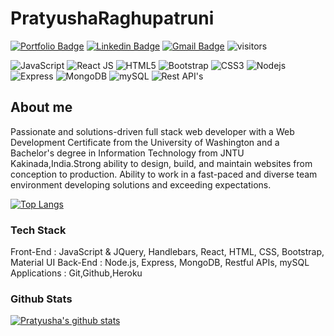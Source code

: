 # PratyushaRaghupatruni

[![Portfolio Badge](https://img.shields.io/badge/-Click_to_View_Portfolio-pink?&logoColor=white&link=https://pratyusharaghupatruni.github.io/react-portfolio/)](https://pratyusharaghupatruni.github.io/react-portfolio/) 
[![Linkedin Badge](https://img.shields.io/badge/-Pratyusha_Raghupatruni-blue?&logo=Linkedin&logoColor=white&link=https://www.linkedin.com/in/pratyusha-raghupatruni-96a35832/)](https://www.linkedin.com/in/pratyusha-raghupatruni-96a35832/) 
[![Gmail Badge](https://img.shields.io/badge/-pratyusha.raghupatruni@gmail.com-c14438?&logo=Gmail&logoColor=white&link=mailto:pratyusha.raghupatruni@gmail.com)](mailto:khandkegauri@gmail.com)
![visitors](https://komarev.com/ghpvc/?username=PratyushaRaghupatruni&color=brightgreen)


![JavaScript](https://img.shields.io/badge/-JavaScript-black?&logo=javascript)
![React JS](https://img.shields.io/badge/-ReactJS-black?&logo=react)
![HTML5](https://img.shields.io/badge/-HTML5-E34F26?&logo=html5&logoColor=white)
![Bootstrap](https://img.shields.io/badge/-Bootstrap-563D7C?&logo=bootstrap)
![CSS3](https://img.shields.io/badge/-CSS3-1572B6?&logo=css3)
![Nodejs](https://img.shields.io/badge/-NodeJS-black?&logo=Node.js)
![Express](https://img.shields.io/badge/-Express-black?&logo=express)
![MongoDB](https://img.shields.io/badge/-MongoDB-black?&logo=mongodb)
![mySQL](https://img.shields.io/badge/-mySQL-black?&logo=mySQL)
![Rest API's](https://img.shields.io/badge/-Rest_API's-black?&logo=RESTful)


## About me
Passionate and solutions-driven full stack web developer with a Web Development Certificate from the University of Washington and a Bachelor's degree in Information Technology from JNTU Kakinada,India.Strong ability to design, build, and maintain websites from conception to production. Ability to work in a fast-paced and diverse team environment developing solutions and exceeding expectations.

 [![Top Langs](https://github-readme-stats.vercel.app/api/top-langs/?username=PratyushaRaghupatruni&layout=compact)](https://github.com/PratyushaRaghupatruni/github-readme-stats)

### Tech Stack
 Front-End    : JavaScript & JQuery, Handlebars, React, HTML, CSS, Bootstrap, Material UI
 Back-End     : Node.js, Express, MongoDB, Restful APIs, mySQL
 Applications : Git,Github,Heroku

### Github Stats

[![Pratyusha's github stats](https://github-readme-stats.vercel.app/api?username=PratyushaRaghupatruni&show_icons=true&theme=gruvbox)](https://github.com/PratyushaRaghupatruni/github-readme-stats)
